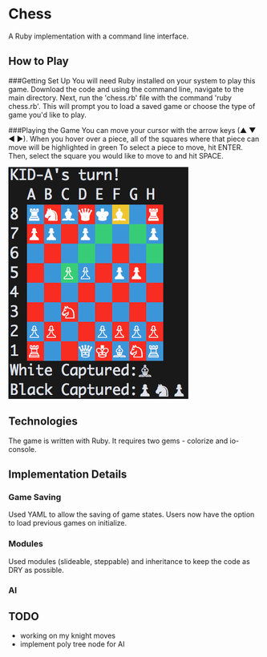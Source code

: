 # Chess

A Ruby implementation with a command line interface.

## How to Play

###Getting Set Up
You will need Ruby installed on your system to play this game. Download the code and using the command line, navigate to the main directory. Next, run the 'chess.rb' file with the command 'ruby chess.rb'. This will prompt you to load a saved game or choose the type of game you'd like to play.

###Playing the Game
You can move your cursor with the arrow keys (▲ ▼ ◀ ▶). When you hover over a piece, all of the squares where that piece can move will be highlighted in green To select a piece to move, hit ENTER. Then, select the square you would like to move to and hit SPACE.

![chess-screenshot](images/screenshot.png)

## Technologies

The game is written with Ruby. It requires two gems - colorize and io-console.

## Implementation Details

### Game Saving
Used YAML to allow the saving of game states. Users now have the option to load previous games on initialize.

### Modules
Used modules (slideable, steppable) and inheritance to keep the code as DRY as possible.


### AI



## TODO
* working on my knight moves
* implement poly tree node for AI
